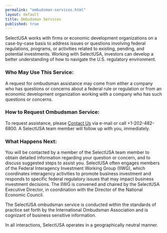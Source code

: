 ```yaml
---
permalink: "ombudsman-services.html"
layout: default
title: Ombudsman Services
published: true
---
```


SelectUSA works with firms or economic development organizations on a case-by-case basis to address issues or questions involving federal regulations, programs, or activities related to existing, pending, and potential investments. Working with SelectUSA, investors can develop a better understanding of how to navigate the U.S. regulatory environment.

### Who May Use This Service:

A request for ombudsman assistance may come from either a company who has questions or concerns about a federal rule or regulation or from an economic development organization working with a company who has such questions or concerns. 

### How to Request Ombudsman Service:

To request assistance, please [Contact Us](mailto:info@selectusa.gov) via e-mail or call +1-202-482-6800. A SelectUSA team member will follow up with you, immediately.

### What Happens Next:

You will be contacted by a member of the SelectUSA team member to obtain detailed information regarding your question or concern, and to discuss suggested steps to assist you.  SelectUSA often engages members of the Federal Interagency Investment Working Group (IIWG), which coordinates interagency activities to promote business investment and responds to specific federal regulatory issues that may impact business investment decisions.  The IIWG is convened and chaired by the SelectUSA Executive Director, in coordination with the Director of the National Economic Council.

The SelectUSA ombudsman service is conducted within the standards of practice set forth by the International Ombudsman Association and is cognizant of business sensitive information.

In all interactions, SelectUSA operates in a geographically neutral manner.
